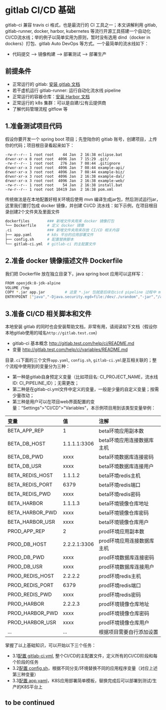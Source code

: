 # gitlab CI/CD 基础

gitlab-ci 兼容 travis ci 格式，也是最流行的 CI 工具之一；本文讲解利用 gitlab, gitlab-runner, docker, harbor, kubernetes 等流行开源工具搭建一个自动化CI/CD流水线；举的例子以简单实用为原则，暂时没有选用 dind（docker in dockers）打包、gitlab Auto DevOps 等方式。一个最简单的流水线如下：

- 代码提交 --> 镜像构建 --> 部署测试 --> 部署生产

## 前提条件

- 正常运行的 gitlab: [安装 gitlab 文档](gitlab-install.md)
- 若干虚机运行 gitlab-runner: 运行自动化流水线 pipeline
- 正常运行的容器仓库：[安装 Harbor 文档](../harbor.md)
- 正常运行的 k8s 集群：可以是自建/公有云提供商
- 了解代码管理流程 gitflow 等

## 1.准备测试项目代码

假设你要开发一个 spring boot 项目；先登陆你的 gitlab 账号，创建项目，上传你的代码；项目根目录看起来如下：

```
-rw-r--r-- 1 root root    44 Jan  2 16:38 eclipse.bat
drwxr-xr-x 8 root root  4096 Jan  7 15:29 .git/
-rw-r--r-- 1 root root   276 Jan  7 08:44 .gitignore
drwxr-xr-x 3 root root  4096 Jan  7 08:44 example-api/
drwxr-xr-x 3 root root  4096 Jan  7 08:44 example-biz/
drwxr-xr-x 3 root root  4096 Jan  2 16:38 example-dal/
drwxr-xr-x 3 root root  4096 Jan  2 16:38 example-web/
-rw-r--r-- 1 root root    54 Jan  2 16:38 install.bat
-rw-r--r-- 1 root root 10419 Jan  2 16:38 pom.xml
```
传统做法是在本地配置好相关环境后使用 mvn 编译生成jar包，然后测试运行jar，这里我们要打包成 docker 镜像，并创建 CI/CD 流水线：如下示例，在项目根目录创建2个文件夹及里面文件

``` bash
dockerfiles        ### 新增文件夹用来 docker 镜像打包
└── Dockerfile     # 定义 docker 镜像
.ci                ### 新增文件夹用来存放 CI/CD 相关内容
├── app.yaml       # k8s 平台的应用部署文件
├── config.sh      # 配置替换脚本
└── gitlab-ci.yml  # gitlab-ci 的主配置文件
```

## 2.准备 docker 镜像描述文件 Dockerfile

我们把 Dockerfile 放在独立目录下，java spring boot 应用可以这样写：

``` bash
FROM openjdk:8-jdk-alpine
VOLUME /tmp
COPY *.jar app.jar         # 这里 *.jar 包就是后续在cicd pipeline 过程中 mvn 生成的jar包移动到此目录
ENTRYPOINT ["java","-Djava.security.egd=file:/dev/./urandom","-jar","/app.jar"]
```

## 3.准备 CI/CD 相关脚本和文件

本地安装 gitlab 的同时也会安装帮助文档，非常有用，请阅读如下文档（假设你本地gitlab使用的域名`http://gitlab.test.com`）

- gitlab-ci 基本概念 http://gitlab.test.com/help/ci/README.md
- 变量 http://gitlab.test.com/help/ci/variables/README.md

目录`.ci`下面的三个文件`app.yaml`, `config.sh`, `gitlab-ci.yml`是互相关联的；整个流程中使用到的变量分为三种：

- 第一种是gitlab自身预定义变量（比如项目名: CI_PROJECT_NAME，流水线ID: CI_PIPELINE_ID）；无需更改；
- 第二种是在gitlab-ci.yml文件中定义的变量，一般是少量的自定义变量；按需少量改动；
- 第三种是用户可以在项目web界面配置的变量：“Settings”>"CI/CD">"Variables"，本示例项目用到该类型变量举例：

|变量|值|注解|
|:-|:-|:-|
|BETA_APP_REP|1|beta环境应用副本数|
|BETA_DB_HOST|1.1.1.1:3306|beta环境应用连接数据库主机|
|BETA_DB_PWD|xxxx|beta环境数据库连接密码|
|BETA_DB_USR|xxxx|beta环境数据库连接用户|
|BETA_REDIS_HOST|1.1.1.2|beta环境redis主机|
|BETA_REDIS_PORT|6379|beta环境redis端口|
|BETA_REDIS_PWD|xxxx|beta环境redis密码|
|BETA_HARBOR|1.1.1.3|beta环境镜像仓库地址|
|BETA_HARBOR_PWD|xxxx|beta环境镜像仓库密码|
|BETA_HARBOR_USR|xxxx|beta环境镜像仓库用户|
|PROD_APP_REP|2|prod环境应用副本数|
|PROD_DB_HOST|2.2.2.1:3306|prod环境应用连接数据库主机|
|PROD_DB_PWD|xxxx|prod环境数据库连接密码|
|PROD_DB_USR|xxxx|prod环境数据库连接用户|
|PROD_REDIS_HOST|2.2.2.2|prod环境redis主机|
|PROD_REDIS_PORT|6379|prod环境redis端口|
|PROD_REDIS_PWD|xxxx|prod环境redis密码|
|PROD_HARBOR|2.2.2.3|prod环境镜像仓库地址|
|PROD_HARBOR_PWD|xxxx|prod环境镜像仓库密码|
|PROD_HARBOR_USR|xxxx|prod环境镜像仓库用户|
|...|...|根据项目需要自行添加设置|

掌握了以上基础知识，可以开始以下三个任务：

- 3.1[配置 gitlab-ci.yml](gitlab-ci.yml.md), 整个CI/CD的主配置文件，定义所有的CI/CD阶段和每个阶段的任务
- 3.2[配置 config.sh](config.sh.md)，根据不同分支/环境替换不同的应用程序变量（对应上述第三种变量）
- 3.3[配置 app.yaml](app.yaml.md)，K8S应用部署简单模板，替换完成后可以部署到测试/生产的K8S平台上

## to be continued
